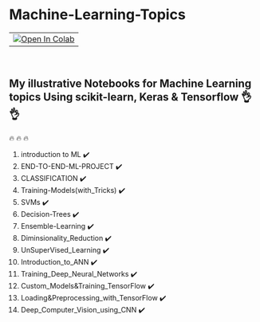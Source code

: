 # Machine-Learning-Topics  <br /> 

<table align='center'>
  <td>
    <a href="https://drive.google.com/drive/folders/1-G_AQLWK-_XV3Luoo_UJ0sQFgB_ljydX?usp=sharing" target="_parent"><img src="https://colab.research.google.com/assets/colab-badge.svg" alt="Open In Colab"/></a>
  </td>
</table> <br />


## My illustrative Notebooks for Machine Learning topics Using scikit-learn, Keras & Tensorflow  :ok_hand: :ok_hand: 
:fire: :fire: :fire:
1. introduction to ML  :heavy_check_mark:
2. END-TO-END-ML-PROJECT :heavy_check_mark:
3. CLASSIFICATION  :heavy_check_mark:
4. Training-Models(with_Tricks) :heavy_check_mark:
5. SVMs  :heavy_check_mark:
6. Decision-Trees  :heavy_check_mark:
7. Ensemble-Learning  :heavy_check_mark:
8. Diminsionality_Reduction  :heavy_check_mark:
9. UnSuperVised_Learning  :heavy_check_mark:
10. Introduction_to_ANN :heavy_check_mark:
11. Training_Deep_Neural_Networks :heavy_check_mark:
12. Custom_Models&Training_TensorFlow :heavy_check_mark:
13. Loading&Preprocessing_with_TensorFlow :heavy_check_mark:
14. Deep_Computer_Vision_using_CNN :heavy_check_mark:

